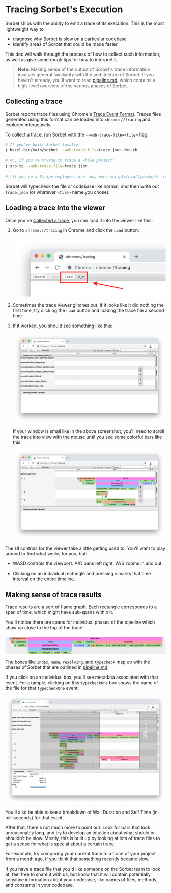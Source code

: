 # Tracing Sorbet's Execution

Sorbet ships with the ability to emit a trace of its execution. This is the most
lightweight way to

- diagnose why Sorbet is slow on a particular codebase
- identify areas of Sorbet that could be made faster

This doc will walk through the process of how to collect such information, as
well as give some rough tips for how to interpret it.

> **Note**: Making sense of the output of Sorbet's trace information involves
> general familiarity with the architecture of Sorbet. If you haven't already,
> you'll want to read [pipeline.md](../pipeline.md), which contains a high-level
> overview of the various phases of Sorbet.

## Collecting a trace

Sorbet reports trace files using Chrome's [Trace Event Format]. Traces files
generated using this format can be loaded into `chrome://tracing` and explored
interactively.

[Trace Event Format]: https://docs.google.com/document/d/1CvAClvFfyA5R-PhYUmn5OOQtYMH4h6I0nSsKchNAySU/preview

To collect a trace, run Sorbet with the `--web-trace-file=<file>` flag:

```bash
# If you've built Sorbet locally:
❯ bazel-bin/main/sorbet --web-trace-file=trace.json foo.rb

# or, if you're trying to trace a whole project:
❯ srb tc --web-trace-file=trace.json

# (if you're a Stripe employee, use `pay exec scripts/bin/typecheck` instead of `srb tc`)
```

Sorbet will typecheck the file or codebase like normal, and then write out
`trace.json` (or whatever `<file>` name you chose).

## Loading a trace into the viewer

Once you've [Collected a trace](#collecting-a-trace), you can load it into the
viewer like this:

1.  Go to `chrome://tracing` in Chrome and click the `Load` button:

    ![chrome://tracing load button](img/chrome-tracing-load-button.png)

1.  Sometimes the trace viewer glitches out. If it looks like it did nothing the
    first time, try clicking the `Load` button and loading the trace file a
    second time.

1.  If it worked, you should see something like this:

    ![chrome://tracing loaded a trace](img/chrome-tracing-loaded.png)

    If your window is small like in the above screenshot, you'll need to scroll
    the trace into view with the mouse until you see some colorful bars like
    this:

    ![chrome://tracing scroll into view](img/chrome-tracing-scrolled.png)

The UI controls for the viewer take a little getting used to. You'll want to
play around to find what works for you, but:

- WASD controls the viewport. A/D pans left right, W/S zooms in and out.

- Clicking on an individual rectangle and pressing `m` marks that time interval
  on the entire timeline.

## Making sense of trace results

Trace results are a sort of flame graph. Each rectangle corresponds to a span of
time, which might have sub-spans within it.

You'll notice there are spans for individual phases of the pipeline which show
up close to the top of the trace:

![pipeline in trace](img/chrome-tracing-pipeline.png)

The boxes like `index`, `name`, `resolving`, and `typecheck` map up with the
phases of Sorbet that are outlined in [pipeline.md](../pipeline.md).

If you click on an individual box, you'll see metadata associated with that
event. For example, clicking on this `typecheckOne` box shows the name of the
file for that `typecheckOne` event:

![typecheckOne event](img/chrome-tracing-typecheck-one.png)

You'll also be able to see a breakdown of Wall Duration and Self Time (in
milliseconds) for that event.

After that, there's not much more to point out. Look for bars that look
unreasonably long, and try to develop an intuition about what should or
shouldn't be slow. Mostly, this is built up by looking at lots of trace files to
get a sense for what is special about a certain trace.

For example, try comparing your current trace to a trace of your project from a
month ago, if you think that something recently became slow.

If you have a trace file that you'd like someone on the Sorbet team to look at,
feel free to share it with us, but know that it will contain potentially
sensitive information about your codebase, like names of files, methods, and
constants in your codebase.
